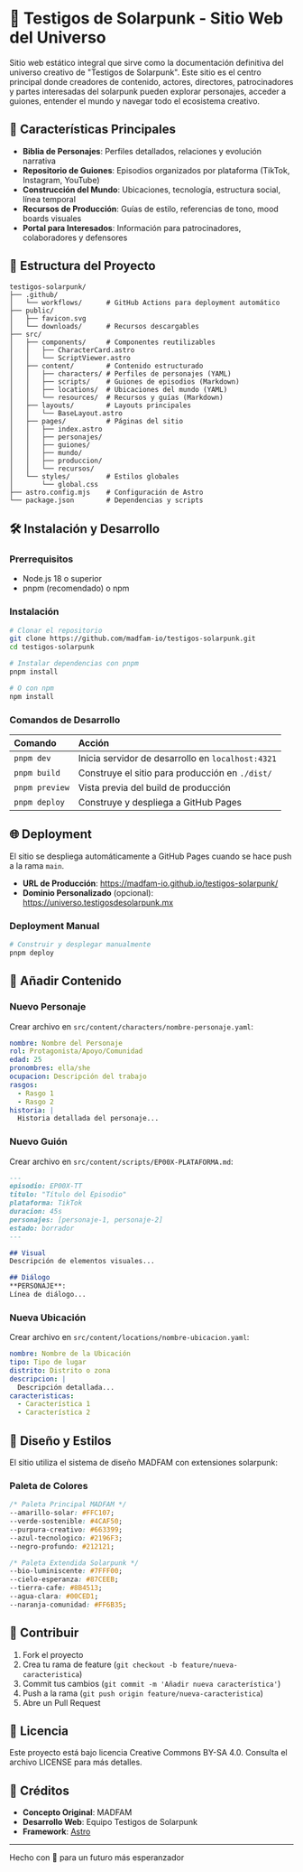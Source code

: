 # 🌱 Testigos de Solarpunk - Sitio Web del Universo

Sitio web estático integral que sirve como la documentación definitiva del universo creativo de "Testigos de Solarpunk". Este sitio es el centro principal donde creadores de contenido, actores, directores, patrocinadores y partes interesadas del solarpunk pueden explorar personajes, acceder a guiones, entender el mundo y navegar todo el ecosistema creativo.

## 🎯 Características Principales

- **Biblia de Personajes**: Perfiles detallados, relaciones y evolución narrativa
- **Repositorio de Guiones**: Episodios organizados por plataforma (TikTok, Instagram, YouTube)
- **Construcción del Mundo**: Ubicaciones, tecnología, estructura social, línea temporal
- **Recursos de Producción**: Guías de estilo, referencias de tono, mood boards visuales
- **Portal para Interesados**: Información para patrocinadores, colaboradores y defensores

## 🚀 Estructura del Proyecto

```text
testigos-solarpunk/
├── .github/
│   └── workflows/      # GitHub Actions para deployment automático
├── public/
│   ├── favicon.svg
│   └── downloads/      # Recursos descargables
├── src/
│   ├── components/     # Componentes reutilizables
│   │   ├── CharacterCard.astro
│   │   └── ScriptViewer.astro
│   ├── content/        # Contenido estructurado
│   │   ├── characters/ # Perfiles de personajes (YAML)
│   │   ├── scripts/    # Guiones de episodios (Markdown)
│   │   ├── locations/  # Ubicaciones del mundo (YAML)
│   │   └── resources/  # Recursos y guías (Markdown)
│   ├── layouts/        # Layouts principales
│   │   └── BaseLayout.astro
│   ├── pages/          # Páginas del sitio
│   │   ├── index.astro
│   │   ├── personajes/
│   │   ├── guiones/
│   │   ├── mundo/
│   │   ├── produccion/
│   │   └── recursos/
│   └── styles/         # Estilos globales
│       └── global.css
├── astro.config.mjs    # Configuración de Astro
└── package.json        # Dependencias y scripts
```

## 🛠️ Instalación y Desarrollo

### Prerrequisitos
- Node.js 18 o superior
- pnpm (recomendado) o npm

### Instalación
```bash
# Clonar el repositorio
git clone https://github.com/madfam-io/testigos-solarpunk.git
cd testigos-solarpunk

# Instalar dependencias con pnpm
pnpm install

# O con npm
npm install
```

### Comandos de Desarrollo

| Comando | Acción |
| :--- | :--- |
| `pnpm dev` | Inicia servidor de desarrollo en `localhost:4321` |
| `pnpm build` | Construye el sitio para producción en `./dist/` |
| `pnpm preview` | Vista previa del build de producción |
| `pnpm deploy` | Construye y despliega a GitHub Pages |

## 🌐 Deployment

El sitio se despliega automáticamente a GitHub Pages cuando se hace push a la rama `main`.

- **URL de Producción**: https://madfam-io.github.io/testigos-solarpunk/
- **Dominio Personalizado** (opcional): https://universo.testigosdesolarpunk.mx

### Deployment Manual
```bash
# Construir y desplegar manualmente
pnpm deploy
```

## 📝 Añadir Contenido

### Nuevo Personaje
Crear archivo en `src/content/characters/nombre-personaje.yaml`:
```yaml
nombre: Nombre del Personaje
rol: Protagonista/Apoyo/Comunidad
edad: 25
pronombres: ella/she
ocupacion: Descripción del trabajo
rasgos:
  - Rasgo 1
  - Rasgo 2
historia: |
  Historia detallada del personaje...
```

### Nuevo Guión
Crear archivo en `src/content/scripts/EP00X-PLATAFORMA.md`:
```markdown
---
episodio: EP00X-TT
titulo: "Título del Episodio"
plataforma: TikTok
duracion: 45s
personajes: [personaje-1, personaje-2]
estado: borrador
---

## Visual
Descripción de elementos visuales...

## Diálogo
**PERSONAJE**: 
Línea de diálogo...
```

### Nueva Ubicación
Crear archivo en `src/content/locations/nombre-ubicacion.yaml`:
```yaml
nombre: Nombre de la Ubicación
tipo: Tipo de lugar
distrito: Distrito o zona
descripcion: |
  Descripción detallada...
caracteristicas:
  - Característica 1
  - Característica 2
```

## 🎨 Diseño y Estilos

El sitio utiliza el sistema de diseño MADFAM con extensiones solarpunk:

### Paleta de Colores
```css
/* Paleta Principal MADFAM */
--amarillo-solar: #FFC107;
--verde-sostenible: #4CAF50;
--purpura-creativo: #663399;
--azul-tecnologico: #2196F3;
--negro-profundo: #212121;

/* Paleta Extendida Solarpunk */
--bio-luminiscente: #7FFF00;
--cielo-esperanza: #87CEEB;
--tierra-cafe: #8B4513;
--agua-clara: #00CED1;
--naranja-comunidad: #FF6B35;
```

## 🤝 Contribuir

1. Fork el proyecto
2. Crea tu rama de feature (`git checkout -b feature/nueva-caracteristica`)
3. Commit tus cambios (`git commit -m 'Añadir nueva característica'`)
4. Push a la rama (`git push origin feature/nueva-caracteristica`)
5. Abre un Pull Request

## 📜 Licencia

Este proyecto está bajo licencia Creative Commons BY-SA 4.0. Consulta el archivo LICENSE para más detalles.

## 🌟 Créditos

- **Concepto Original**: MADFAM
- **Desarrollo Web**: Equipo Testigos de Solarpunk
- **Framework**: [Astro](https://astro.build)

---

Hecho con 💚 para un futuro más esperanzador
